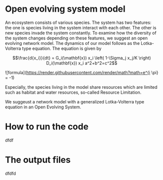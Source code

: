 # Open evolving system model
An ecosystem consists of various species.
The system has two features: the one is species living in the system interact with each other.
The other is new species invade the system constantly.
To examine how the diversity of the system changes depending on these features, we suggest an open evolving network model.
The dynamics of our model follows as the Lotka-Volterra type equation.
The equation is given by

```math
\frac{d{x_i}}{dt} = G_i(\mathbf{x}) x_i \left( 1-\Sigma_j x_j/K \right) D_i(\mathbf{x}) x_i
a^2+b^2=c^2
```

![formula](https://render.githubusercontent.com/render/math?math=e^{i \pi} = -1)

Especially, the species living in the model share resources which are limited such as habitat and water resources, so-called Resource Limitation.



We suggeust a network model with a generalized Lotka-Volterra type equation in an Open Evolving System.

# How to run the code
dfdf

# The output files
dfdfd
